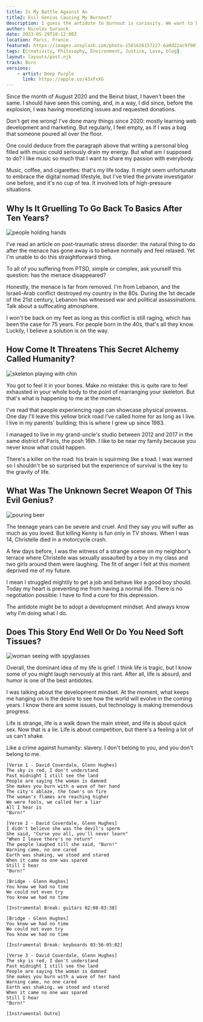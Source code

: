 ```yaml
---
title: Is My Battle Against An 
title2: Evil Genius Causing My Burnout?
description: I guess the antidote to burnout is curiosity. We want to know what will happen when we wake up like China. No wonder people are scared.
author: Nicolas Sursock
date: 2023-05-29T18:12:00Z
location: Paris, France
featured: https://images.unsplash.com/photo-1581626157227-6a0d22ac9f00?ixlib=rb-4.0.3&ixid=M3wxMjA3fDB8MHxwaG90by1wYWdlfHx8fGVufDB8fHx8fA%3D%3D&auto=format&fit=crop
tags: [Creativity, Philosophy, Environment, Justice, Love, blog]
layout: layouts/post.njk
track: Burn
versions:
    - artist: Deep Purple
      link: https://apple.co/43xFxXG
---
```


Since the month of August 2020 and the Beirut blast, I haven't been the same. I should have seen this coming, and, in a way, I did since, before the explosion, I was having monetizing issues and requested donations.

Don't get me wrong! I've done many things since 2020: mostly learning web development and marketing. But regularly, I feel empty, as if I was a bag that someone poured all over the floor.

One could deduce from the paragraph above that writing a personal blog filled with music could seriously drain my energy. But what am I supposed to do? I like music so much that I want to share my passion with everybody.

Music, coffee, and cigarettes: that's my life today. It might seem unfortunate to embrace the digital nomad lifestyle, but I've tried the private investigator one before, and it's no cup of tea. It involved lots of high-pressure situations.

## Why Is It Gruelling To Go Back To Basics After Ten Years?

<aside class="md:-mr-56 md:float-right w-full md:w-2/3 md:px-8">
  <img x-intersect.once.ratio-0="$el.src = $el.dataset.src" class="rounded-lg" alt="people holding hands" data-src="https://images.unsplash.com/photo-1562026700-3425431ecb5b?ixlib=rb-4.0.3&ixid=M3wxMjA3fDB8MHxwaG90by1wYWdlfHx8fGVufDB8fHx8fA%3D%3D&auto=format&fit=crop&q=80&w=800&h=600">
</aside>

I've read an article on post-traumatic stress disorder: the natural thing to do after the menace has gone away is to behave normally and feel relaxed. Yet I'm unable to do this straightforward thing.

To all of you suffering from PTSD, simple or complex, ask yourself this question: has the menace disappeared?

Honestly, the menace is far from removed. I'm from Lebanon, and the Israeli-Arab conflict destroyed my country in the 80s. During the 1st decade of the 21st century, Lebanon has witnessed war and political assassinations. Talk about a suffocating atmosphere.

I won't be back on my feet as long as this conflict is still raging, which has been the case for 75 years. For people born in the 40s, that's all they know. Luckily, I believe a solution is on the way.

## How Come It Threatens This Secret Alchemy Called Humanity?

<aside class="md:-ml-56 md:float-left w-full md:w-2/3 md:px-8">
  <img x-intersect.once.ratio-0="$el.src = $el.dataset.src" class="rounded-lg" alt="skeleton playing with chin" data-src="https://images.unsplash.com/photo-1530210124550-912dc1381cb8?ixlib=rb-4.0.3&ixid=M3wxMjA3fDB8MHxwaG90by1wYWdlfHx8fGVufDB8fHx8fA%3D%3D&auto=format&fit=crop&q=80&w=800&h=600">
</aside>

You got to feel it in your bones. Make no mistake: this is quite rare to feel exhausted in your whole body to the point of rearranging your skeleton. But that's what is happening to me at the moment.

I've read that people experiencing rage can showcase physical prowess. One day I'll leave this yellow brick road I've called home for as long as I live. I live in my parents' building; this is where I grew up since 1983. 

I managed to live in my grand-uncle's studio between 2012 and 2017 in the same district of Paris, the posh 16th. I like to be near my family because you never know what could happen.

There's a killer on the road: his brain is squirming like a toad. I was warned so I shouldn't be so surprised but the experience of survival is the key to the gravity of life.

## What Was The Unknown Secret Weapon Of This Evil Genius?

<aside class="md:-mr-56 md:float-right w-full md:w-2/3 md:px-8">
  <img x-intersect.once.ratio-0="$el.src = $el.dataset.src" class="rounded-lg" alt="pouring beer" data-src="https://images.unsplash.com/photo-1535958636474-b021ee887b13?ixlib=rb-4.0.3&ixid=M3wxMjA3fDB8MHxwaG90by1wYWdlfHx8fGVufDB8fHx8fA%3D%3D&auto=format&fit=crop&q=80&w=800&h=600">
</aside>

The teenage years can be severe and cruel. And they say you will suffer as much as you loved. But killing Kenny is fun only in TV shows. When I was 14, Christelle died in a motorcycle crash.

A few days before, I was the witness of a strange scene on my neighbor's terrace where Christelle was sexually assaulted by a boy in my class and two girls around them were laughing. The fit of anger I felt at this moment deprived me of my future.

I mean I struggled mightily to get a job and behave like a good boy should. Today my heart is preventing me from having a normal life. There is no negotiation possible: I have to find a cure for this depression.

The antidote might be to adopt a development mindset. And always know why I'm doing what I do.

## Does This Story End Well Or Do You Need Soft Tissues?

<aside class="md:-ml-56 md:float-left w-full md:w-2/3 md:px-8">
  <img x-intersect.once.ratio-0="$el.src = $el.dataset.src" class="rounded-lg" alt="woman seeing with spyglasses" data-src="https://images.unsplash.com/photo-1515598379512-b60132823a9d?ixlib=rb-4.0.3&ixid=M3wxMjA3fDB8MHxwaG90by1wYWdlfHx8fGVufDB8fHx8fA%3D%3D&auto=format&fit=crop&q=80&w=800&h=600">
</aside>

Overall, the dominant idea of my life is grief. I think life is tragic, but I know some of you might laugh nervously at this rant. After all, life is absurd, and humor is one of the best antidotes.

I was talking about the development mindset. At the moment, what keeps me hanging on is the desire to see how the world will evolve in the coming years. I know there are some issues, but technology is making tremendous progress.

Life is strange, life is a walk down the main street, and life is about quick sex. Now that is a lie. Life is about competition, but there's a feeling a lot of us can't shake.

Like a crime against humanity: slavery. I don't belong to you, and you don't belong to me. 

```
[Verse 1 - David Coverdale, Glenn Hughes]
The sky is red, I don't understand
Past midnight I still see the land
People are saying the woman is damned
She makes you burn with a wave of her hand
The city's ablaze, the town's on fire
The woman's flames are reaching higher
We were fools, we called her a liar
All I hear is
"Burn!"

[Verse 2 - David Coverdale, Glenn Hughes]
I didn't believe she was the devil's sperm
She said, "Curse you all, you'll never learn"
"When I leave there's no return"
The people laughed till she said, "Burn!"
Warning came, no one cared
Earth was shaking, we stood and stared
When it came no one was spared
Still I hear
"Burn!"

[Bridge - Glenn Hughes]
You know we had no time
We could not even try
You know we had no time

[Instrumental Break: guitars 02:08-03:38]

[Bridge - Glenn Hughes]
You know we had no time
We could not even try
You know we had no time

[Instrumental Break: keyboards 03:56-05:02]

[Verse 3 - David Coverdale, Glenn Hughes]
The sky is red, I don't understand
Past midnight I still see the land
People are saying the woman is damned
She makes you burn with a wave of her hand
Warning came, no one cared
Earth was shaking, we stood and stared
When it came no one was spared
Still I hear
"Burn!"

[Instrumental Outro]
```
